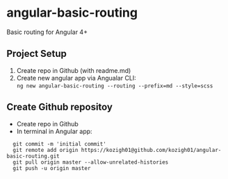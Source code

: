 # angular-basic-routing
Basic routing for Angular 4+
## Project Setup
1. Create repo in Github (with readme.md)
2. Create new angular app via Angualar CLI:  
`ng new angular-basic-routing --routing --prefix=md --style=scss`
## Create Github repositoy
* Create repo in Github
* In terminal in Angular app:  
```
  git commit -m 'initial commit'
  git remote add origin https://kozigh01@github.com/kozigh01/angular-basic-routing.git
  git pull origin master --allow-unrelated-histories
  git push -u origin master
```
